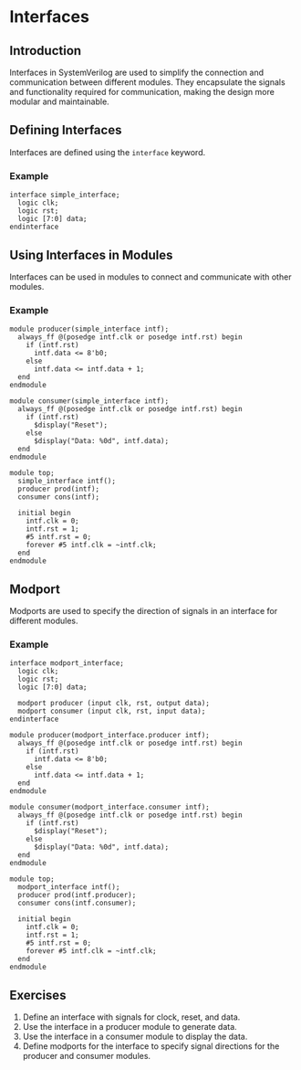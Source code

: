 # Interfaces

## Introduction
Interfaces in SystemVerilog are used to simplify the connection and communication between different modules. They encapsulate the signals and functionality required for communication, making the design more modular and maintainable.

## Defining Interfaces
Interfaces are defined using the `interface` keyword.

### Example
```SV
interface simple_interface;
  logic clk;
  logic rst;
  logic [7:0] data;
endinterface
```

## Using Interfaces in Modules
Interfaces can be used in modules to connect and communicate with other modules.

### Example
```SV
module producer(simple_interface intf);
  always_ff @(posedge intf.clk or posedge intf.rst) begin
    if (intf.rst)
      intf.data <= 8'b0;
    else
      intf.data <= intf.data + 1;
  end
endmodule

module consumer(simple_interface intf);
  always_ff @(posedge intf.clk or posedge intf.rst) begin
    if (intf.rst)
      $display("Reset");
    else
      $display("Data: %0d", intf.data);
  end
endmodule

module top;
  simple_interface intf();
  producer prod(intf);
  consumer cons(intf);

  initial begin
    intf.clk = 0;
    intf.rst = 1;
    #5 intf.rst = 0;
    forever #5 intf.clk = ~intf.clk;
  end
endmodule
```

## Modport
Modports are used to specify the direction of signals in an interface for different modules.

### Example
```SV
interface modport_interface;
  logic clk;
  logic rst;
  logic [7:0] data;

  modport producer (input clk, rst, output data);
  modport consumer (input clk, rst, input data);
endinterface

module producer(modport_interface.producer intf);
  always_ff @(posedge intf.clk or posedge intf.rst) begin
    if (intf.rst)
      intf.data <= 8'b0;
    else
      intf.data <= intf.data + 1;
  end
endmodule

module consumer(modport_interface.consumer intf);
  always_ff @(posedge intf.clk or posedge intf.rst) begin
    if (intf.rst)
      $display("Reset");
    else
      $display("Data: %0d", intf.data);
  end
endmodule

module top;
  modport_interface intf();
  producer prod(intf.producer);
  consumer cons(intf.consumer);

  initial begin
    intf.clk = 0;
    intf.rst = 1;
    #5 intf.rst = 0;
    forever #5 intf.clk = ~intf.clk;
  end
endmodule
```

## Exercises
1. Define an interface with signals for clock, reset, and data.
2. Use the interface in a producer module to generate data.
3. Use the interface in a consumer module to display the data.
4. Define modports for the interface to specify signal directions for the producer and consumer modules.

